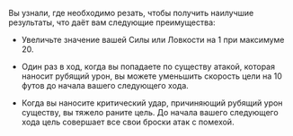 Вы узнали, где необходимо резать, чтобы получить наилучшие результаты, что даёт вам следующие преимущества:





- Увеличьте значение вашей Силы или Ловкости на 1 при максимуме 20.

- Один раз в ход, когда вы попадаете по существу атакой, которая наносит рубящий урон, вы можете уменьшить скорость цели на 10 футов до начала вашего следующего хода.

- Когда вы наносите критический удар, причиняющий рубящий урон существу, вы тяжело раните цель. До начала вашего следующего хода цель совершает все свои броски атак с помехой.

